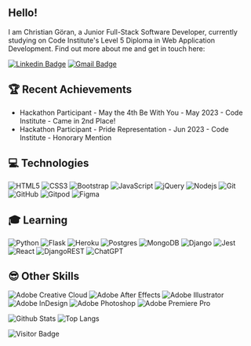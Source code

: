 ## Hello!

I am Christian Göran, a Junior Full-Stack Software Developer, currently studying on Code Institute's Level 5 Diploma in Web Application Development. Find out more about me and get in touch here:

[![Linkedin Badge](https://img.shields.io/badge/-christiangoran-blue?style=flat-square&logo=Linkedin&logoColor=white&link=https://https://www.linkedin.com/in/christiangoran/)](https://www.linkedin.com/in/christiangoran/)
[![Gmail Badge](https://img.shields.io/badge/-christian.goran@gmail.com-c14438?style=flat-square&logo=Gmail&logoColor=white&link=mailto:christian.goran@gmail.com)](mailto:christian.goran@gmail.com)

## 🏆 Recent Achievements
* Hackathon Participant - May the 4th Be With You - May 2023 - Code Institute - Came in 2nd Place!
* Hackathon Participant - Pride Representation - Jun 2023 - Code Institute - Honorary Mention

## 💻 Technologies

![HTML5](https://img.shields.io/badge/-HTML5-E34F26?style=flat-square&logo=html5&logoColor=white)
![CSS3](https://img.shields.io/badge/-CSS3-1572B6?style=flat-square&logo=css3)
![Bootstrap](https://img.shields.io/badge/-Bootstrap-563D7C?style=flat-square&logo=bootstrap)
![JavaScript](https://img.shields.io/badge/-JavaScript-black?style=flat-square&logo=javascript)
![jQuery](https://img.shields.io/badge/jquery-%230769AD.svg?style=flat-square&logo=jquery&logoColor=white)
![Nodejs](https://img.shields.io/badge/-Nodejs-black?style=flat-square&logo=Node.js)
![Git](https://img.shields.io/badge/-Git-black?style=flat-square&logo=git)
![GitHub](https://img.shields.io/badge/-GitHub-181717?style=flat-square&logo=github)
![Gitpod](https://img.shields.io/badge/-Gitpod-f06611.svg?style=flat-square&logo=gitpod&logoColor=white)
![Figma](https://img.shields.io/badge/figma-%23F24E1E.svg?style=flat-square&logo=figma&logoColor=white)



## 🎓 Learning

![Python](https://img.shields.io/badge/-Python-black?style=flat-square&logo=Python)
![Flask](https://img.shields.io/badge/flask-%23000.svg?style=flat-square&logo=flask&logoColor=white)
![Heroku](https://img.shields.io/badge/heroku-%23430098.svg?style=flat-square&logo=heroku&logoColor=white)
![Postgres](https://img.shields.io/badge/postgres-%23316192.svg?style=flat-square&logo=postgresql&logoColor=white)
![MongoDB](https://img.shields.io/badge/MongoDB-%234ea94b.svg?style=flat-square&logo=mongodb&logoColor=white)
![Django](https://img.shields.io/badge/django-%23092E20.svg?style=flat-square&logo=django&logoColor=white)
![Jest](https://img.shields.io/badge/-jest-%23C21325?style=flat-square&logo=jest&logoColor=white)
![React](https://img.shields.io/badge/-React-black?style=flat-square&logo=react)
![DjangoREST](https://img.shields.io/badge/DJANGO-REST-ff1709?style=flat-square&logo=django&logoColor=white&color=ff1709&labelColor=gray)
![ChatGPT](https://img.shields.io/badge/chatGPT-74aa9c?style=for-the-badge&logo=openai&logoColor=white)


## 😎 Other Skills

![Adobe Creative Cloud](https://img.shields.io/badge/Adobe%20Creative%20Cloud-DA1F26.svg?style=flat-square&logo=Adobe%20Creative%20Cloud&logoColor=white)
![Adobe After Effects](https://img.shields.io/badge/After%20Effects-9999FF.svg?style=flat-square&logo=Adobe%20After%20Effects&logoColor=white)
![Adobe Illustrator](https://img.shields.io/badge/Illustrator-%23FF9A00.svg?style=flat-square&logo=adobe%20illustrator&logoColor=white)
![Adobe InDesign](https://img.shields.io/badge/InDesign-49021F?style=flat-square&logo=adobeindesign&logoColor=white)
![Adobe Photoshop](https://img.shields.io/badge/Photoshop-%2331A8FF.svg?style=flat-square&logo=adobe%20photoshop&logoColor=white)
![Adobe Premiere Pro](https://img.shields.io/badge/Premiere%20Pro-9999FF.svg?style=flat-square&logo=Adobe%20Premiere%20Pro&logoColor=white)



![Github Stats](https://github-readme-stats.vercel.app/api?username=christiangoran&count_private=true&show_icons=true&include_all_commits=true)
![Top Langs](https://github-readme-stats.vercel.app/api/top-langs/?username=christiangoran&hide=TeX&layout=compact)

![Visitor Badge](https://visitor-badge.laobi.icu/badge?page_id=christiangoran.christiangoran)
